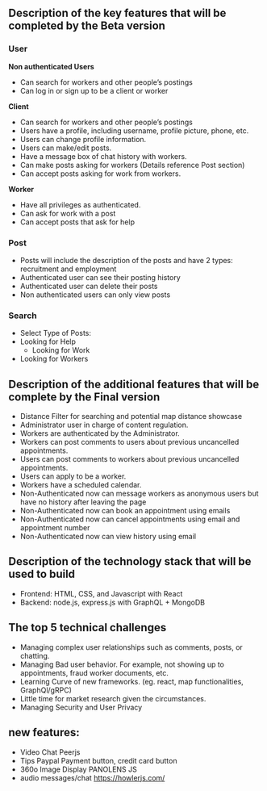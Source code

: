 ## Description of the key features that will be completed by the Beta version
### User
**Non authenticated Users**
- Can search for workers and other people’s postings
- Can log in or sign up to be a client or worker


**Client**
- Can search for workers and other people’s postings
- Users have a profile, including username, profile picture, phone, etc.
- Users can change profile information.
- Users can make/edit posts.
- Have a message box of chat history with workers.
- Can make posts asking for workers (Details reference Post section)
- Can accept posts asking for work from workers.


**Worker**
- Have all privileges as authenticated.
- Can ask for work with a post
- Can accept posts that ask for help


### Post
- Posts will include the description of the posts and have 2 types: recruitment and employment
- Authenticated user can see their posting history
- Authenticated user can delete their posts
- Non authenticated users can only view posts

### Search
- Select Type of Posts: 
- Looking for Help
  - Looking for Work
- Looking for Workers

## Description of the additional features that will be complete by the Final version
- Distance Filter for searching and potential map distance showcase
- Administrator user in charge of content regulation. 
- Workers are authenticated by the Administrator.
- Workers can post comments to users about previous uncancelled appointments.
- Users can post comments to workers about previous uncancelled appointments.
- Users can apply to be a worker.
- Workers have a scheduled calendar.
- Non-Authenticated now can message workers as anonymous users but have no history after leaving the page
- Non-Authenticated now can book an appointment using emails
- Non-Authenticated now can cancel appointments using email and appointment number
- Non-Authenticated now can view history using email

## Description of the technology stack that will be used to build
- Frontend: HTML, CSS, and Javascript with React
- Backend: node.js, express.js with GraphQL + MongoDB

## The top 5 technical challenges
- Managing complex user relationships such as comments, posts, or chatting.
- Managing Bad user behavior. For example, not showing up to appointments, fraud worker documents, etc.
- Learning Curve of new frameworks. (eg. react, map functionalities, GraphQl/gRPC)
- Little time for market research given the circumstances. 
- Managing Security and User Privacy

## new features:
- Video Chat Peerjs
- Tips Paypal Payment button, credit card button
- 360o Image Display PANOLENS JS
- audio messages/chat https://howlerjs.com/
